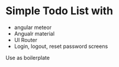 # Simple Todo List with 

* angular meteor 
* Angualr material 
* UI Router
* Login, logout, reset password screens

Use as boilerplate

